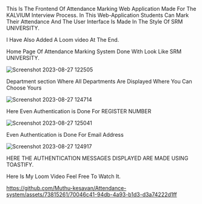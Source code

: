 This Is The Frontend Of Attendance Marking Web Application Made For The KALVIUM Interview Process.
In This Web-Application Students Can Mark Their Attendance And The User Interface Is Made In The Style Of SRM UNIVERSITY.

I Have Also Added A Loom video At The End.

Home Page Of Attendance Marking System Done With Look Like SRM UNIVERSITY.

![Screenshot 2023-08-27 122505](https://github.com/Muthu-kesavan/Attendance-system/assets/73815261/96b4706d-d37f-4858-aed7-a0592996ae75)

Department section Where All Departments Are Displayed Where You Can Choose Yours

![Screenshot 2023-08-27 124714](https://github.com/Muthu-kesavan/Attendance-system/assets/73815261/83ef4cfd-824a-40cb-9819-b74127c69e32)

Here Even Authentication is Done For REGISTER NUMBER

![Screenshot 2023-08-27 125041](https://github.com/Muthu-kesavan/Attendance-system/assets/73815261/aaa68539-41ba-4f1a-9936-e7ace427e7a1)

 Even Authentication is Done For Email Address
 
![Screenshot 2023-08-27 124917](https://github.com/Muthu-kesavan/Attendance-system/assets/73815261/5126d467-42e7-4680-958e-0517ea4bff9c)

 HERE THE AUTHENTICATION MESSAGES DISPLAYED ARE MADE USING TOASTIFY.

 Here Is My Loom Video 
 Feel Free To Watch It.

 https://github.com/Muthu-kesavan/Attendance-system/assets/73815261/70046c41-94db-4a93-b1d3-d3a74222d1ff
